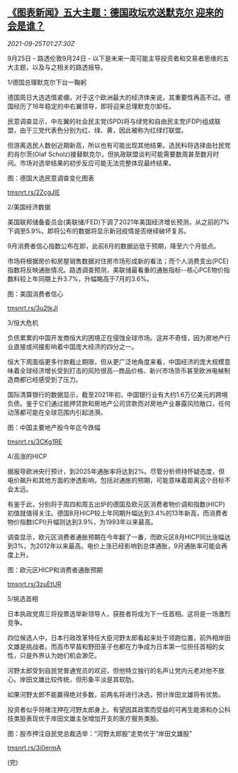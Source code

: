 <!--1632533462000-->
[《图表新闻》五大主题：德国政坛欢送默克尔 迎来的会是谁？](https://cn.reuters.com/article/graphic-market-themes-de-merkel-0925-idCNKBS2GL021)
------

<div><i>2021-09-25T01:27:30Z</i></div><p>9月25日 - 路透伦敦9月24日 - 以下是未来一周可能主导投资者和交易者思维的五大主题，以及与之相关的路透报导。</p><p>1/德国总理默克尔下台一鞠躬</p><p>德国周日大选选情紧绷，对于这个欧洲最大的经济体来说，其重要性再高不过。德国经历了16年稳定的中右翼领导，即将迎来总理默克尔卸任。</p><p>民意调查显示，中左翼的社会民主党(SPD)将与绿党和自由民主党(FDP)组成联盟，由于三党代表色分别为红、绿、黄，因此被称为红绿灯联盟。</p><p>但游离选民人数创近期新高，所以也有可能出现其他结果。选民料将选择由社民党的肖尔茨(Olaf Scholz)接替默克尔，但执政联盟谈判可能需要数周甚至数月时间。市场对选举结果的初步反应可能无法完整体现最终结果。</p><p>图：德国大选民意调查变化图表</p><p><a href="https://tmsnrt.rs/2ZcgJIE">tmsnrt.rs/2ZcgJIE</a></p><p>2/美国经济数据</p><p>美国联邦储备委员会(美联储/FED)下调了2021年美国经济增长预测，从之前的7%下调至5.9%。即将公布的数据将显示新冠疫情是否继续破坏复苏。</p><p>9月消费者信心指数公布在即，此前8月的数据远低于预期，降至六个月低点。</p><p>市场将根据房价和房屋销售数据对住房市场形成新的看法；而个人消费支出(PCE)指数将反映通胀情况。路透调查预测，美联储最看重的通胀指标--核心PCE物价指数料较上年同期上升3.7%，升幅略高于7月的3.6%。</p><p>图：美国消费者信心</p><p><a href="https://tmsnrt.rs/3u2tkJI">tmsnrt.rs/3u2tkJI</a></p><p>3/恒大危机</p><p>负债累累的中国开发商恒大的困境正在侵蚀全球市场。这并不奇怪，因为房地产行业直接或间接影响着中国庞大经济的四分之一。</p><p>恒大下周面临更多付款截止期限，但从更广泛地角度来看，中国经济的庞大规模意味着全球经济增长受到打击的风险很高--商品价格、新兴市场货币甚至欧洲电梯制造商都已经感受到了压力。</p><p>国际清算银行的数据显示，截至2021年初，中国银行业有大约1.6万亿美元的跨境负债。鉴于它们通过抵押贷款和房地产公司贷款而对房地产业暴露风险敞口，任何动荡都可能在全球范围内引起涟漪。</p><p>图：中国主要地产股今年迄今跌幅</p><p><a href="https://tmsnrt.rs/3CKg1RE">tmsnrt.rs/3CKg1RE</a></p><p>4/高涨的HICP</p><p>据报导欧洲央行预计，到2025年通胀率将达到2%。尽管分析师持怀疑态度，但电价飙升和其他方面的渗透影响，包括对通胀的预期，可能意味着距离这个目标不会太远。</p><p>有鉴于此，分别将于周四和周五出炉的德国及欧元区消费者物价调和指数(HICP)初值就值得关注。德国8月HICP较上年同期升幅达到3.4%的13年新高，而消费者物价指数(CPI)升幅则达到3.9%，为1993年以来最高。</p><p>调查显示，欧元区消费者通胀预期在今年翻了一番，而欧元区8月HICP同比涨幅达到3%，为2012年以来最高。电价上涨已经影响到总体通胀，9月通胀率可能会再度上升。</p><p>图：欧元区HICP和消费者通胀预期</p><p><a href="https://tmsnrt.rs/3zuEtUR">tmsnrt.rs/3zuEtUR</a></p><p>5/挑选首相</p><p>日本执政党周三将投票选举新领导人，获胜者将成为下一任首相。这将是一场激烈竞争。</p><p>四位候选人中，日本行政改革特任大臣河野太郎看起来处于领跑位置，前外相岸田文雄是挑战者。而高市早苗和野田圣子也都在力争成为日本第一位担任首相的女性，只是外界认为她们机会渺茫。</p><p>河野太郎受到自民党普通党员的欢迎，但他特立独行的名声让党内元老对他不放心。岸田文雄比较传统，但形象平淡是其软肋。</p><p>如果河野太郎不能赢得绝对多数，前两名将进行决选，预计岸田文雄将有优势。</p><p>投资者似乎将赌注押在河野太郎身上。有望因其政策而受益的可再生能源和办公科技类股表现优于岸田文雄主张增加开支的医疗服务类股。</p><p>图：股市押注自民党总裁选举：“河野太郎股”走势优于“岸田文雄股”</p><p><a href="https://tmsnrt.rs/3i0ermA">tmsnrt.rs/3i0ermA</a></p><p>(完)</p>
